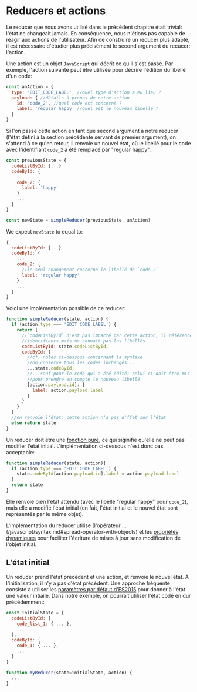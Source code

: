 # Reducers et actions

Le reducer que nous avons utilisé dans le précédent chapitre était trivial: l'état ne changeait jamais. En conséquence, nous n'étions pas capable de réagir aux actions de l'utilisateur. Afin de construire un reducer plus adapté, il est nécessaire d'étudier plus précisément le second argument du recucer: l'action.

Une action est un objet `JavaScript` qui décrit ce qu'il s'est passé. Par exemple, l'action suivante peut être utilisée pour décrire l'édition du libellé d'un code:

```javascript
const anAction = {
  type: 'EDIT_CODE_LABEL', //quel type d'action a eu lieu ?
  payload: { //détails à propos de cette action
    id: 'code_2', //quel code est concerné ?
    label: 'regular happy' //quel est le nouveau libellé ?
  }
}
```

Si l'on passe cette action en tant que second argument à notre reducer (l'état défini à la section précédente servant de premier argument), on s'attend à ce qu'en retour, il renvoie un nouvel état, où le libellé pour le code avec l'identifiant `code_2` a été remplacé par "regular happy".

```javascript
const previousState = {
  codeListById: {...}
  codeById: {
    ...
    code_2: {
      label: 'happy'
    }
    ...
  }
}

const newState = simpleReducer(previousState, anAction)
```
We expect `newState` to equal to:

```javascript
{
  codeListById: {...}
  codeById: {
    ...
    code_2: {
      //le seul changement concerne le libellé de `code_2`
      label: 'regular happy'
    }
    ...
  }
}
```

Voici une implémentation possible de ce reducer:

```javascript
function simpleReducer(state, action) {
  if (action.type === 'EDIT_CODE_LABEL') {
    return {
      //`codeListById` n'est pas impacté par cette action, il référence des
      //identifiants mais ne connaît pas les libellés
      codeListById: state.codeListById,
      codeById: {
        //cf. notes ci-dessous concernant la syntaxe
        //on conserve tous les codes inchangés...
        ...state.codeById,
        //...sauf pour le code qui a été édité: celui-ci doit être mis à jour
        //pour prendre en compte le nouveau libellé
        [action.payload.id]: {
          label: action.payload.label
        }
      }
    }
  }
  //on renvoie l'état: cette action n'a pas d'ffet sur l'état
  else return state
}
```

Un reducer doit être une [fonction pure](http://redux.js.org/docs/introduction/ThreePrinciples.html#changes-are-made-with-pure-functions), ce qui siginifie qu'elle ne peut pas modifier l'état initial. L'implémentation ci-dessous n'est donc pas acceptable:

```javascript
function simpleReducer(state, action){
  if (action.type === 'EDIT_CODE_LABEL') {
    state.codeById[action.payload.id].label = action.payload.label
  }
  return state
}
```

Elle renvoie bien l'état attendu (avec le libellé "regular happy" pour `code_2`), mais elle a modifié l'état initial (en fait, l'état initial et le nouvel état sont représentés par le même objet).

L'implémentation du reducer utilise [l'opérateur ...(/javascript/syntax.md#spread-operator-with-objects)  et les [propriétés dynamiques](/javascript/syntax.md#computed-property-names) pour faciliter l'écriture de mises à jour sans modification de l'objet initial.

## L'état initial

Un reducer prend l'état précédent et une action, et renvoie le nouvel état. À l'initialisation, il n'y a pas d'état précédent. Une approche fréquente consiste à utiliser les [paramètres par défaut d'ES2015](https://developer.mozilla.org/en/docs/Web/JavaScript/Reference/Functions/Default_parameters) pour donner à l'état une valeur intiaile. Dans notre exemple, on pourrait utiliser l'état codé en dur précédemment:

```javascript
const initialState = {
  codeListById: {
    code_list_1: { ... },
    ...
  },
  codeById: {
    code_1: { ... },
    ...
  }
}

function myReducer(state=initialState, action) {
  ...
}
```
